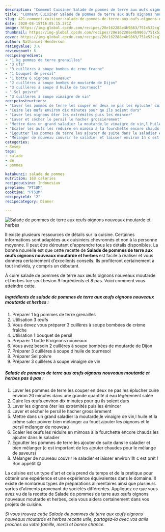 ```yaml
---
description: "Comment Cuisiner Salade de pommes de terre aux œufs oignons nouveaux moutarde et herbes"
title: "Comment Cuisiner Salade de pommes de terre aux œufs oignons nouveaux moutarde et herbes"
slug: 421-comment-cuisiner-salade-de-pommes-de-terre-aux-oufs-oignons-nouveaux-moutarde-et-herbes
date: 2020-08-15T16:05:15.271Z
image: https://img-global.cpcdn.com/recipes/20e162288e4b9863/751x532cq70/salade-de-pommes-de-terre-aux-oeufs-oignons-nouveaux-moutarde-et-herbes-photo-principale-de-la-recette.jpg
thumbnail: https://img-global.cpcdn.com/recipes/20e162288e4b9863/751x532cq70/salade-de-pommes-de-terre-aux-oeufs-oignons-nouveaux-moutarde-et-herbes-photo-principale-de-la-recette.jpg
cover: https://img-global.cpcdn.com/recipes/20e162288e4b9863/751x532cq70/salade-de-pommes-de-terre-aux-oeufs-oignons-nouveaux-moutarde-et-herbes-photo-principale-de-la-recette.jpg
author: Nathaniel Henderson
ratingvalue: 3.6
reviewcount: 6
recipeingredient:
- "1 kg pommes de terre grenailles"
- "3 ufs"
- "3 cuillères à soupe bombes de crme frache"
- "1 bouquet de persil"
- "1 botte 6 oignons nouveaux"
- "2 cuillères à soupe bombes de moutarde de Dijon"
- "3 cuillères à soupe d huile de tournesol"
- " Sel poivre"
- "3 cuillères à soupe vinaigre de vin"
recipeinstructions:
- "Laver les pommes de terre les couper en deux ne pas les éplucher cuire environ 20 minutes dans une grande quantité d eau légèrement salée"
- "Cuire les œufs environ dix minutes pour qu ils soient durs"
- "Laver les oignons ôter les extrémités puis les émincer"
- "Laver et sécher le persil le hacher grossièrement"
- "Mettre dans un grand saladier la moutarde,le vinaigre de vin,l huile et la crème saler poivrer bien mélanger au fouet ajouter les oignons et le persil mélanger de nouveau"
- "Écaler les œufs les réduire en mimosa à la fourchette encore chauds les ajouter dans le saladier"
- "Égoutter les pommes de terre les ajouter de suite dans le saladier et bien mélanger (c est important de les ajouter chaudes pour le mélange de saveurs)"
- "Mélanger de nouveau couvrir le saladier et laisser environ 1h c est prêt ! Bon appétit 😋"
categories:
- Resep
tags:
- salade
- de
- pommes

katakunci: salade de pommes 
nutrition: 168 calories
recipecuisine: Indonesian
preptime: "PT18M"
cooktime: "PT53M"
recipeyield: "2"
recipecategory: Dinner

---
```



![Salade de pommes de terre aux œufs oignons nouveaux moutarde et herbes](https://img-global.cpcdn.com/recipes/20e162288e4b9863/751x532cq70/salade-de-pommes-de-terre-aux-oeufs-oignons-nouveaux-moutarde-et-herbes-photo-principale-de-la-recette.jpg)

Il existe plusieurs ressources de détails sur la cuisine. Certaines informations sont adaptées aux cuisiniers chevronnés et non à la personne moyenne. Il peut être déroutant d'apprendre tous les détails disponibles. La bonne nouvelle est que cette recette de <strong> Salade de pommes de terre aux œufs oignons nouveaux moutarde et herbes </strong> est facile à réaliser et vous donnera certainement d'excellents conseils. Ils profiteront certainement à tout individu, y compris un débutant.

<!--inarticleads1-->

À cuire salade de pommes de terre aux œufs oignons nouveaux moutarde et herbes tue seul besion 9 Ingrédients et 8 pas. Voici comment vous atteindre cette.

##### Ingrédients de salade de pommes de terre aux œufs oignons nouveaux moutarde et herbes :

1. Préparer 1 kg pommes de terre grenailles
1. Utilisation 3 œufs
1. Vous devez vous préparer 3 cuillères à soupe bombées de crème fraîche
1. Utilisation 1 bouquet de persil
1. Préparer 1 botte 6 oignons nouveaux
1. Vous avez besoin 2 cuillères à soupe bombées de moutarde de Dijon
1. Préparer 3 cuillères à soupe d huile de tournesol
1. Préparer  Sel poivre
1. Préparer 3 cuillères à soupe vinaigre de vin




<!--inarticleads2-->

##### Salade de pommes de terre aux œufs oignons nouveaux moutarde et herbes pas à pas :

1. Laver les pommes de terre les couper en deux ne pas les éplucher cuire environ 20 minutes dans une grande quantité d eau légèrement salée
1. Cuire les œufs environ dix minutes pour qu ils soient durs
1. Laver les oignons ôter les extrémités puis les émincer
1. Laver et sécher le persil le hacher grossièrement
1. Mettre dans un grand saladier la moutarde,le vinaigre de vin,l huile et la crème saler poivrer bien mélanger au fouet ajouter les oignons et le persil mélanger de nouveau
1. Écaler les œufs les réduire en mimosa à la fourchette encore chauds les ajouter dans le saladier
1. Égoutter les pommes de terre les ajouter de suite dans le saladier et bien mélanger (c est important de les ajouter chaudes pour le mélange de saveurs)
1. Mélanger de nouveau couvrir le saladier et laisser environ 1h c est prêt ! Bon appétit 😋




<!--inarticleads1-->

<p>
La cuisine est un type d'art et cela prend du temps et de la pratique pour obtenir une expérience et une expérience équivalentes dans le domaine. Il existe de nombreux types de préparations alimentaires ainsi que plusieurs sortes d'aliments provenant de sociétés différentes. Appliquez ce que vous avez vu de la recette de Salade de pommes de terre aux œufs oignons nouveaux moutarde et herbes, cela vous aidera certainement dans vos projets de cuisine.
</p>

<p>
<i>Si vous trouvez cette Salade de pommes de terre aux œufs oignons nouveaux moutarde et herbes recette utile, partagez-la avec vos amis proches ou votre famille, merci et bonne chance.</i>
</p>
